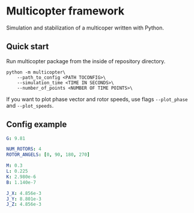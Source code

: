 # Multicopter framework
Simulation and stabilization of a multicoper written with Python.
## Quick start
Run multicopter package from the inside of repository directory.
```
python -m multicopter\
    --path_to_config <PATH TOCONFIG>\
    --simulation_time <TIME IN SECONDS>\
    --number_of_points <NUMBER OF TIME POINTS>\
```

If you want to plot phase vector and rotor speeds, use flags `--plot_phase` and
`--plot_speeds`.

## Config example
```yaml
G: 9.81

NUM_ROTORS: 4
ROTOR_ANGELS: [0, 90, 180, 270]

M: 0.3
L: 0.225
K: 2.980e-6
B: 1.140e-7

J_X: 4.856e-3
J_Y: 8.801e-3
J_Z: 4.856e-3
```